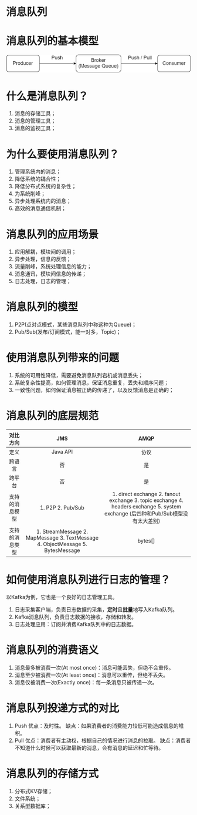 # 消息队列

# 消息队列的基本模型
![消息队列--基本结构](框架和库/消息队列/pictures/消息队列--基本结构.png)

# 什么是消息队列？
1. 消息的存储工具；
2. 消息的管理工具；
3. 消息的监视工具；

# 为什么要使用消息队列？
1. 管理系统内的消息；
2. 降低系统的耦合性；
3. 降低分布式系统的复杂性；
4. 为系统削峰；
5. 异步处理系统内的消息；
6. 高效的消息通信机制；

# 消息队列的应用场景
1. 应用解耦，模块间的调用；
2. 异步处理，信息的反馈；
3. 流量削峰，系统处理信息的能力；
4. 消息通讯，模块间信息的传递；
5. 日志处理，日志的管理；

# 消息队列的模型
1. P2P(点对点模式，某些消息队列中称这种为Queue)；
2. Pub/Sub(发布/订阅模式，能一对多，Topic)；

# 使用消息队列带来的问题
1. 系统的可用性降低，需要避免消息队列宕机或消息丢失；
2. 系统复杂性提高，如何管理消息，保证消息重复，丢失和顺序问题；
3. 一致性问题，如何保证消息被正确的传递了，以及反馈消息是正确的；

# 消息队列的底层规范
|    对比方向    |                                       JMS                                      |                                                               AMQP                                                               |
|:--------------:|:------------------------------------------------------------------------------:|:--------------------------------------------------------------------------------------------------------------------------------:|
|      定义      |                                    Java API                                    |                                                               协议                                                               |
|     跨语言     |                                       否                                       |                                                                是                                                                |
|     跨平台     |                                       否                                       |                                                                是                                                                |
| 支持的消息模型 |                                1. P2P 2. Pub/Sub                               | 1. direct exchange 2. fanout exchange 3. topic exchange 4. headers exchange 5. system exchange (后四种和Pub/Sub模型没有太大差别) |
| 支持的消息类型 | 1. StreamMessage 2. MapMessage 3. TextMessage 4. ObjectMessage 5. BytesMessage |                                                              bytes[]                                                             |

# 如何使用消息队列进行日志的管理？
以Kafka为例，它也是一个良好的日志管理工具。
1. 日志采集客户端，负责日志数据的采集，**定时**且**批量**地写入Kafka队列。
2. Kafka消息队列，负责日志数据的接收，存储和转发。
3. 日志处理应用：订阅并消费Kafka队列中的日志数据。

# 消息队列的消费语义
1. 消息最多被消费一次(At most once)：消息可能丢失，但绝不会重传。
2. 消息至少被消费一次(At least once)：消息可以重传，但绝不丢失。
3. 消息仅被消费一次(Exactly once)：每一条消息只被传递一次。

# 消息队列投递方式的对比
1. Push
	优点：及时性。
	缺点：如果消费者的消费能力较低可能造成信息的堆积。
2. Pull
	优点：消费者有主动权，根据自己的情况进行消息的拉取。
	缺点：消费者不知道什么时候可以获取最新的消息，会有消息的延迟和忙等待。
	
# 消息队列的存储方式
1. 分布式KV存储；
2. 文件系统；
3. 关系型数据库；


